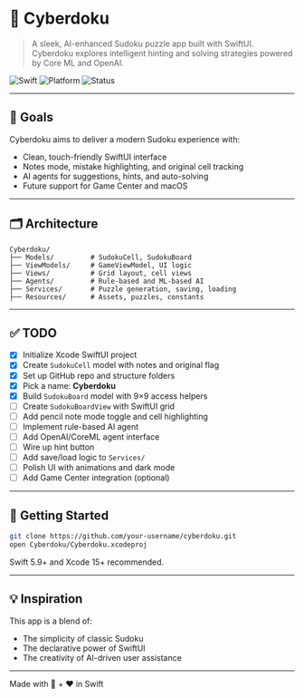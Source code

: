 # 🤖 Cyberdoku

> A sleek, AI-enhanced Sudoku puzzle app built with SwiftUI.  
> Cyberdoku explores intelligent hinting and solving strategies powered by Core ML and OpenAI.

![Swift](https://img.shields.io/badge/swift-5.9-orange)
![Platform](https://img.shields.io/badge/platform-iOS-blue)
![Status](https://img.shields.io/badge/status-WIP-lightgrey)

---

## 🧠 Goals

Cyberdoku aims to deliver a modern Sudoku experience with:

- Clean, touch-friendly SwiftUI interface
- Notes mode, mistake highlighting, and original cell tracking
- AI agents for suggestions, hints, and auto-solving
- Future support for Game Center and macOS

---

## 🗂 Architecture

```
Cyberdoku/
├── Models/         # SudokuCell, SudokuBoard
├── ViewModels/     # GameViewModel, UI logic
├── Views/          # Grid layout, cell views
├── Agents/         # Rule-based and ML-based AI
├── Services/       # Puzzle generation, saving, loading
├── Resources/      # Assets, puzzles, constants
```

---

## ✅ TODO

- [x] Initialize Xcode SwiftUI project
- [x] Create `SudokuCell` model with notes and original flag
- [x] Set up GitHub repo and structure folders
- [x] Pick a name: **Cyberdoku**
- [x] Build `SudokuBoard` model with 9×9 access helpers
- [ ] Create `SudokuBoardView` with SwiftUI grid
- [ ] Add pencil note mode toggle and cell highlighting
- [ ] Implement rule-based AI agent
- [ ] Add OpenAI/CoreML agent interface
- [ ] Wire up hint button
- [ ] Add save/load logic to `Services/`
- [ ] Polish UI with animations and dark mode
- [ ] Add Game Center integration (optional)

---

## 🚀 Getting Started

```bash
git clone https://github.com/your-username/cyberdoku.git
open Cyberdoku/Cyberdoku.xcodeproj
```

Swift 5.9+ and Xcode 15+ recommended.

---

## 💡 Inspiration

This app is a blend of:
- The simplicity of classic Sudoku
- The declarative power of SwiftUI
- The creativity of AI-driven user assistance

---

Made with 🧠 + ❤️ in Swift
